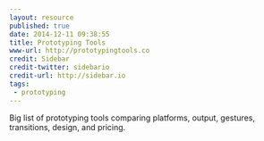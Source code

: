```yaml
---
layout: resource
published: true
date: 2014-12-11 09:38:55
title: Prototyping Tools
www-url: http://prototypingtools.co
credit: Sidebar
credit-twitter: sidebario
credit-url: http://sidebar.io
tags: 
 - prototyping
---
```


Big list of prototyping tools comparing platforms, output, gestures, transitions, design, and pricing.